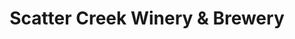 ---
title: "Scatter Creek Winery & Brewery"
url: /tenino/scatter-creek-winery-and-brewery/
shop: wine
---